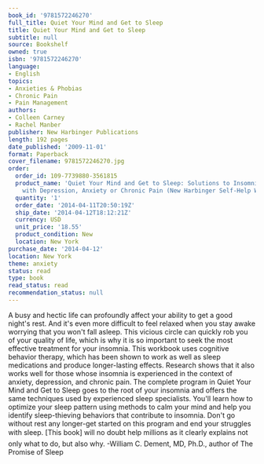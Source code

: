 ```yaml
---
book_id: '9781572246270'
full_title: Quiet Your Mind and Get to Sleep
title: Quiet Your Mind and Get to Sleep
subtitle: null
source: Bookshelf
owned: true
isbn: '9781572246270'
language:
- English
topics:
- Anxieties & Phobias
- Chronic Pain
- Pain Management
authors:
- Colleen Carney
- Rachel Manber
publisher: New Harbinger Publications
length: 192 pages
date_published: '2009-11-01'
format: Paperback
cover_filename: 9781572246270.jpg
order:
  order_id: 109-7739880-3561815
  product_name: 'Quiet Your Mind and Get to Sleep: Solutions to Insomnia for Those
    with Depression, Anxiety or Chronic Pain (New Harbinger Self-Help Workbook)'
  quantity: '1'
  order_date: '2014-04-11T20:50:19Z'
  ship_date: '2014-04-12T18:12:21Z'
  currency: USD
  unit_price: '18.55'
  product_condition: New
  location: New York
purchase_date: '2014-04-12'
location: New York
theme: anxiety
status: read
type: book
read_status: read
recommendation_status: null
---
```

A busy and hectic life can profoundly affect your ability to get a good night's rest. And it's even more difficult to feel relaxed when you stay awake worrying that you won't fall asleep. This vicious circle can quickly rob you of your quality of life, which is why it is so important to seek the most effective treatment for your insomnia.
This workbook uses cognitive behavior therapy, which has been shown to work as well as sleep medications and produce longer-lasting effects. Research shows that it also works well for those whose insomnia is experienced in the context of anxiety, depression, and chronic pain. The complete program in Quiet Your Mind and Get to Sleep goes to the root of your insomnia and offers the same techniques used by experienced sleep specialists.
You'll learn how to optimize your sleep pattern using methods to calm your mind and help you identify sleep-thieving behaviors that contribute to insomnia. Don't go without rest any longer-get started on this program and end your struggles with sleep.
[This book] will no doubt help millions as it clearly explains not only what to do, but also why.
-William C. Dement, MD, Ph.D., author of The Promise of Sleep
